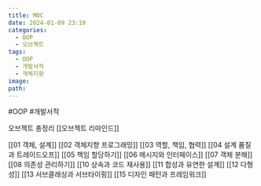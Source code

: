```yaml
---
title: MOC
date: 2024-01-09 23:10
categories:
  - OOP
  - 오브젝트
tags:
  - OOP
  - 개발서적
  - 객체지향
image: 
path:
---
```

#OOP #개발서적 

오브젝트 총정리
[[오브젝트 리마인드]]

[[01 객체, 설계]]
[[02 객체지향 프로그래밍]]
[[03 역할, 책임, 협력]]
[[04 설계 품질과 트레이드오프]]
[[05 책임 할당하기]]
[[06 메시지와 인터페이스]]
[[07 객체 분해]]
[[08 의존성 관리하기]]
[[10 상속과 코드 재사용]]
[[11 합성과 유연한 설계]]
[[12 다형성]]
[[13 서브클래싱과 서브타이핑]]
[[15 디자인 패턴과 프레임워크]]

